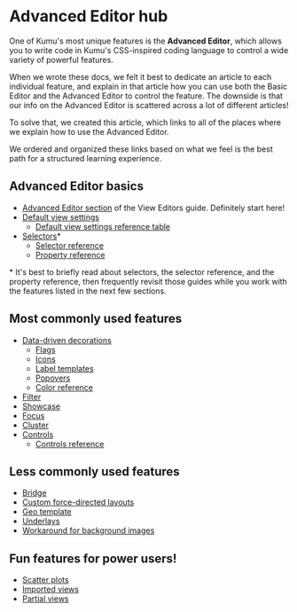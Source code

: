 # Advanced Editor hub

One of Kumu's most unique features is the **Advanced Editor**, which allows you to write code in Kumu's CSS-inspired coding language to control a wide variety of powerful features.

When we wrote these docs, we felt it best to dedicate an article to each individual feature, and explain in that article how you can use both the Basic Editor and the Advanced Editor to control the feature. The downside is that our info on the Advanced Editor is scattered across a lot of different articles!

To solve that, we created this article, which links to all of the places where we explain how to use the Advanced Editor.

We ordered and organized these links based on what we feel is the best path for a structured learning experience.


## Advanced Editor basics

- [Advanced Editor section](/overview/view-editors.md#advanced-editor) of the View Editors guide. Definitely start here!
- [Default view settings](/guides/default-view-settings.md#change-default-view-settings-in-the-advanced-editor)
  - [Default view settings reference table](/guides/settings-reference.md)
- [Selectors](/guides/selectors.md)*
  - [Selector reference](/guides/selector-reference.md)
  - [Property reference](/guides/property-reference.md)

\* It's best to briefly read about selectors, the selector reference, and the property reference, then frequently revisit those guides while you work with the features listed in the next few sections.


## Most commonly used features

- [Data-driven decorations](/guides/data-driven-decorations.md#decorate-in-the-advanced-editor)
  - [Flags](/guides/flags.md)
  - [Icons](/guides/icons.md)
  - [Label templates](/guides/label-templates.md)
  - [Popovers](/guides/popovers.md)
  - [Color reference](/guides/color-reference.md)
- [Filter](/guides/filter.md#filter-in-the-advanced-editor)
- [Showcase](/guides/showcase.md#showcase-in-the-advanced-editor)
- [Focus](/guides/focus.md#focus-in-the-advanced-editor)
- [Cluster](/guides/clustering.md#cluster-in-the-advanced-editor)
- [Controls](/guides/controls.md#add-controls-through-the-advanced-editor)
  - [Controls reference](/guides/controls/controls-reference.md)


## Less commonly used features

- [Bridge](/guides/bridge.md#bridge-in-the-advanced-editor)
- [Custom force-directed layouts](/guides/layouts/force-directed.md#change-the-forces-underlying-strengths)
- [Geo template](/guides/templates/geo.md)
- [Underlays](/guides/underlays.md)
- [Workaround for background images](/guides/images.md#add-a-background-image)


## Fun features for power users!

- [Scatter plots](/guides/layouts/scatter.md)
- [Imported views](/guides/imported-views.md)
- [Partial views](/guides/partial-views.md)



